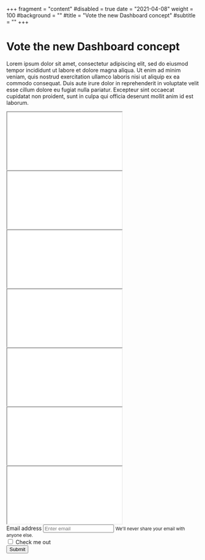 +++
fragment = "content"
#disabled = true
date = "2021-04-08"
weight = 100
#background = ""
#title = "Vote the new Dashboard concept"
#subtitle = ""
+++

# Vote the new Dashboard concept

Lorem ipsum dolor sit amet, consectetur adipiscing elit, sed do eiusmod tempor incididunt ut labore et dolore magna
aliqua. Ut enim ad minim veniam, quis nostrud exercitation ullamco laboris nisi ut aliquip ex ea commodo consequat. Duis
aute irure dolor in reprehenderit in voluptate velit esse cillum dolore eu fugiat nulla pariatur. Excepteur sint
occaecat cupidatat non proident, sunt in culpa qui officia deserunt mollit anim id est laborum.




<!-- ### Option 1
Video
### Option 2
Video
### Option 3
Video
### Option 4
Video -->

<!-- <form>
  
  ## Vote here

  Which one is your favorite?

  <input type="radio" id="mockup1" value="mockup1" name="mockup"/>
  <label for="mockup1">Option 1</label><br/>
  <input type="radio" id="mockup2" value="mockup2" name="mockup"/>
  <label for="mockup2">Option 2</label><br/>
  <input type="radio" id="mockup3" value="mockup3" name="mockup"/>
  <label for="mockup3">Option 3</label><br/>
  <input type="radio" id="mockup4" value="mockup4" name="mockup"/>
  <label for="mockup4">Option 4</label><br/>

  If you want to, please tell us what you liked most!

  <textarea rows="6" cols="40" placeholder="Write here your opinion"></textarea>  
  
  <input type="submit" value="Send" />
</form> -->


<html lang="en">

<body>
  <div class="container m-0 bg-secondary ">
    <div class="row">
      <div class="col-lg-4 p-1">
        <div class="embed-responsive embed-responsive-16by9">
          <iframe class="embed-responsive-item" src="./videos/videoprova.mp4" allowfullscreen></iframe>
        </div>
      </div>
      <div class="col-lg-4 p-1">
        <div class="embed-responsive embed-responsive-16by9">
          <iframe class="embed-responsive-item" src="./videos/videoprova.mp4" allowfullscreen></iframe>
        </div>
      </div>
      <div class="col-lg-4 p-1">
        <div class="embed-responsive embed-responsive-16by9">
          <iframe class="embed-responsive-item" src="./videos/videoprova.mp4" allowfullscreen></iframe>
        </div>
      </div>
    </div>
    <div class="row">
      <div class="col-lg-4 p-1">
        <div class="embed-responsive embed-responsive-16by9">
          <iframe class="embed-responsive-item" src="./videos/videoprova.mp4" allowfullscreen></iframe>
        </div>
      </div>
      <div class="col-lg-4 p-1">
        <div class="embed-responsive embed-responsive-16by9">
          <iframe class="embed-responsive-item" src="./videos/videoprova.mp4" allowfullscreen></iframe>
        </div>
      </div>
      <div class="col-lg-4 p-1">
        <div class="embed-responsive embed-responsive-16by9">
          <iframe class="embed-responsive-item" src="./videos/videoprova.mp4" allowfullscreen></iframe>
        </div>
      </div>
    </div>
    <div class="row">
      <div class="col-lg-4 p-1">
        <div class="embed-responsive embed-responsive-16by9">
          <iframe class="embed-responsive-item" src="./videos/videoprova.mp4" allowfullscreen></iframe>
        </div>
      </div>
      <div class="col-lg-8 mx-auto p-4 ">
        <form>
          <div class="form-group">
            <label for="exampleInputEmail1">Email address</label>
            <input type="email" class="form-control" id="exampleInputEmail1" aria-describedby="emailHelp"
              placeholder="Enter email">
            <small id="emailHelp" class="form-text text-muted">We'll never share your email with anyone else.</small>
          </div>
          <div class="form-check">
            <input type="checkbox" class="form-check-input" id="exampleCheck1">
            <label class="form-check-label" for="exampleCheck1">Check me out</label>
          </div>
          <button type="submit" class="btn btn-primary">Submit</button>
        </form>
      </div>
    </div>
  </div>
</body>
</html>

<!-- <iframe src="https://drive.google.com/file/d/1uIYEALUo4Pc-BZc7tWepHVUF4F3YWUjs/preview" width="640"
  height="480"></iframe> -->